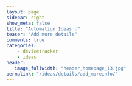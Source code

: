 ```yaml
---
layout: page
sidebar: right
show_meta: false
title: "Automation Ideas 💡"
teaser: "Add more details"
comments: true
categories:
    - devicetracker
    - ideas
header:
   image_fullwidth: "header_homepage_13.jpg"
permalink: "/ideas/details/add_moreinfo/"
---
```



